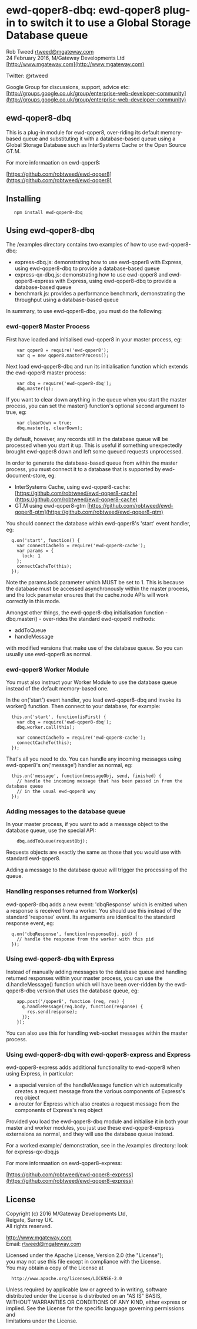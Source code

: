 # ewd-qoper8-dbq: ewd-qoper8 plug-in to switch it to use a Global Storage Database queue
 
Rob Tweed <rtweed@mgateway.com>  
24 February 2016, M/Gateway Developments Ltd [http://www.mgateway.com](http://www.mgateway.com)  

Twitter: @rtweed

Google Group for discussions, support, advice etc: [http://groups.google.co.uk/group/enterprise-web-developer-community](http://groups.google.co.uk/group/enterprise-web-developer-community)


## ewd-qoper8-dbq

This is a plug-in module for ewd-qoper8, over-riding its default memory-based queue and substituting it with a database-based
queue using a Global Storage Database such as InterSystems Cache or the Open Source GT.M.

For more informaation on ewd-qoper8:

[https://github.com/robtweed/ewd-qoper8](https://github.com/robtweed/ewd-qoper8)


## Installing

       npm install ewd-qoper8-dbq
	   
## Using ewd-qoper8-dbq

The /examples directory contains two examples of how to use ewd-qoper8-dbq:

- express-dbq.js: demonstrating how to use ewd-qoper8 with Express, using ewd-qoper8-dbq to provide a database-based queue
- express-qx-dbq.js: demonstrating how to use ewd-qoper8 and ewd-qoper8-express with Express, 
   using ewd-qoper8-dbq to provide a database-based queue
- benchmark.js: provides a performance benchmark, demonstrating the throughput using a database-based queue

In summary, to use ewd-qoper8-dbq, you must do the following:

### ewd-qoper8 Master Process

First have loaded and initialised ewd-qoper8 in your master process, eg:

        var qoper8 = require('ewd-qoper8');
        var q = new qoper8.masterProcess();

Next load ewd-qoper8-dbq and run its initialisation function which extends the ewd-qoper8 master process:

        var dbq = require('ewd-qoper8-dbq');
        dbq.master(q);

If you want to clear down anything in the queue when you start the master process, you can set the master() function's
optional second argument to true, eg:

        var clearDown = true;
        dbq.master(q, clearDown);

By default, however, any records still in the database queue will be processed when you start it up.  This is useful if
something unexpectedly brought ewd-qoper8 down and left some queued requests unprocessed.

In order to generate the database-based queue from within the master process, you must connect it to a
database that is supported by ewd-document-store, eg:

- InterSystems Cache, using ewd-qoper8-cache: [https://github.com/robtweed/ewd-qoper8-cache](https://github.com/robtweed/ewd-qoper8-cache)
- GT.M using ewd-qoper8-gtm [https://github.com/robtweed/ewd-qoper8-gtm](https://github.com/robtweed/ewd-qoper8-gtm)

You should connect the database within ewd-qoper8's 'start' event handler, eg:

      q.on('start', function() {
        var connectCacheTo = require('ewd-qoper8-cache');
        var params = {
          lock: 1
        };
        connectCacheTo(this);
      });

Note the params.lock parameter which MUST be set to 1.  This is because the database must be accessed asynchronously within 
the master process, and the lock parameter ensures that the cache.node APIs will work correctly in this mode.

Amongst other things, the ewd-qoper8-dbq initialisation function - dbq.master() - over-rides the standard ewd-qoper8 methods:

- addToQueue
- handleMessage

with modified versions that make use of the database queue.  So you can usually use ewd-qoper8 as normal.


### ewd-qoper8 Worker Module


You must also instruct your Worker Module to use the database queue instead of the default memory-based one.

In the on('start') event handler, you load ewd-qoper8-dbq and invoke its worker() function.  Then connect to your
database, for example:

      this.on('start', function(isFirst) {
        var dbq = require('ewd-qoper8-dbq');
        dbq.worker.call(this);

        var connectCacheTo = require('ewd-qoper8-cache');
        connectCacheTo(this);
      });

That's all you need to do.  You can handle any incoming messages using ewd-qoper8's on('message') handler as
normal, eg:

      this.on('message', function(messageObj, send, finished) {
        // handle the incoming message that has been passed in from the database queue
        // in the usual ewd-qoper8 way
      });

### Adding messages to the database queue

In your master process, if you want to add a message object to the database queue, use the special API:

        dbq.addToQueue(requestObj);

Requests objects are exactly the same as those that you would use with standard ewd-qoper8.

Adding a message to the database queue will trigger the processing of the queue.

### Handling responses returned from Worker(s)

ewd-qoper8-dbq adds a new event: 'dbqResponse' which is emitted when a response is received from a worker.  You should use this
instead of the standard 'response' event.  Its arguments are identical to the standard response event, eg:

      q.on('dbqResponse', function(responseObj, pid) {
        // handle the response from the worker with this pid
      });


### Using ewd-qoper8-dbq with Express

Instead of manually adding messages to the database queue and handling returned responses within your master
process, you can use the d.handleMessage() function which will have been over-ridden by the ewd-qoper8-dbq version 
that uses the database queue, eg:

        app.post('/qoper8', function (req, res) {
          q.handleMessage(req.body, function(response) {
            res.send(response);
          });
        });

You can also use this for handling web-socket messages within the master process.


### Using ewd-qoper8-dbq with ewd-qoper8-express and Express

ewd-qoper8-express adds additional functionality to ewd-qoper8 when using Express, in particular:

- a special version of the handleMessage function which automatically creates a request message from the various
  components of Express's req object
- a router for Express which also creates a request message from the components of Express's req object

Provided you load the ewd-qoper8-dbq module and initialise it in both your master and worker modules, you just use these
ewd-qoper8-express externsions as normal, and they will use the database queue instead.  

For a worked example/ demonstration, see in the /examples directory: look for express-qx-dbq.js

For more informaation on ewd-qoper8-express:

[https://github.com/robtweed/ewd-qoper8-express](https://github.com/robtweed/ewd-qoper8-express)


## License

 Copyright (c) 2016 M/Gateway Developments Ltd,                           
 Reigate, Surrey UK.                                                      
 All rights reserved.                                                     
                                                                           
  http://www.mgateway.com                                                  
  Email: rtweed@mgateway.com                                               
                                                                           
                                                                           
  Licensed under the Apache License, Version 2.0 (the "License");          
  you may not use this file except in compliance with the License.         
  You may obtain a copy of the License at                                  
                                                                           
      http://www.apache.org/licenses/LICENSE-2.0                           
                                                                           
  Unless required by applicable law or agreed to in writing, software      
  distributed under the License is distributed on an "AS IS" BASIS,        
  WITHOUT WARRANTIES OR CONDITIONS OF ANY KIND, either express or implied. 
  See the License for the specific language governing permissions and      
   limitations under the License.      
